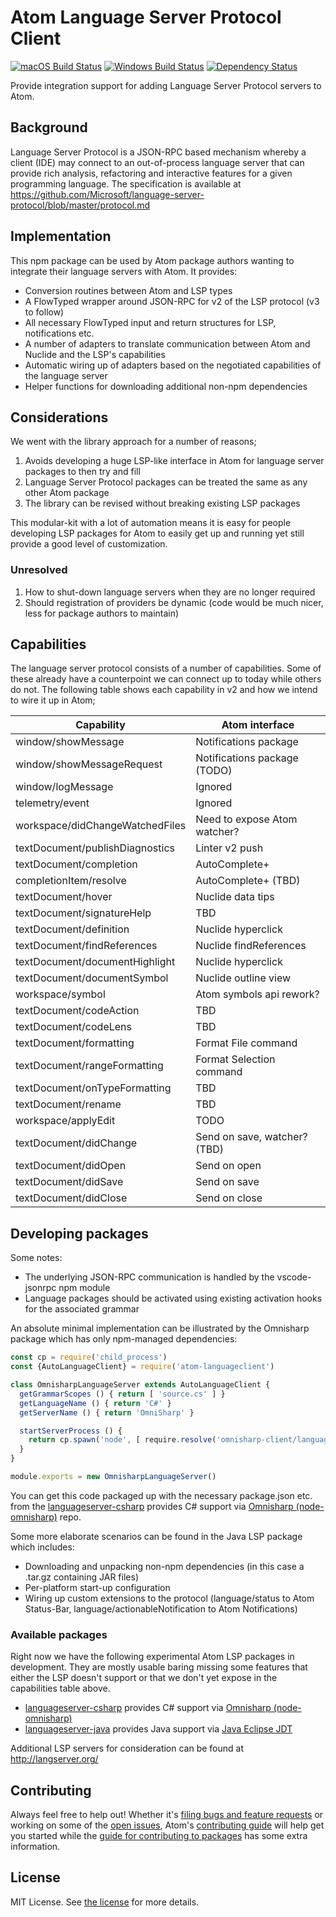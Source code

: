 # Atom Language Server Protocol Client
[![macOS Build Status](https://travis-ci.org/atom/atom-languageclient.svg?branch=master)](https://travis-ci.org/atom/atom-languageclient) [![Windows Build Status](https://ci.appveyor.com/api/projects/status/xibqpw9h3lya87xs/branch/master?svg=true
)](https://ci.appveyor.com/project/Atom/atom-languageclient/branch/master) [![Dependency Status](https://david-dm.org/atom/atom-languageclient.svg)](https://david-dm.org/atom/atom-languageclient)

Provide integration support for adding Language Server Protocol servers to Atom.

## Background

Language Server Protocol is a JSON-RPC based mechanism whereby a client (IDE) may connect to an out-of-process language server that can provide rich analysis, refactoring and interactive features for a given programming language.  The specification is available at https://github.com/Microsoft/language-server-protocol/blob/master/protocol.md

## Implementation

This npm package can be used by Atom package authors wanting to integrate their language servers with Atom. It provides:

* Conversion routines between Atom and LSP types
* A FlowTyped wrapper around JSON-RPC for v2 of the LSP protocol (v3 to follow)
* All necessary FlowTyped input and return structures for LSP, notifications etc.
* A number of adapters to translate communication between Atom and Nuclide and the LSP's capabilities
* Automatic wiring up of adapters based on the negotiated capabilities of the language server
* Helper functions for downloading additional non-npm dependencies

## Considerations

We went with the library approach for a number of reasons;

1. Avoids developing a huge LSP-like interface in Atom for language server packages to then try and fill
2. Language Server Protocol packages can be treated the same as any other Atom package
3. The library can be revised without breaking existing LSP packages

This modular-kit with a lot of automation means it is easy for people developing LSP packages for Atom to easily get up and running yet still provide a good level of customization.

### Unresolved

1. How to shut-down language servers when they are no longer required
2. Should registration of providers be dynamic (code would be much nicer, less for package authors to maintain)

## Capabilities

The language server protocol consists of a number of capabilities. Some of these already have a counterpoint we can connect up to today while others do not.  The following table shows each capability in v2 and how we intend to wire it up in Atom;

| Capability                      | Atom interface                |
|---------------------------------|-------------------------------|
| window/showMessage              | Notifications package         |
| window/showMessageRequest       | Notifications package (TODO)  |
| window/logMessage               | Ignored                       |
| telemetry/event                 | Ignored                       |
| workspace/didChangeWatchedFiles | Need to expose Atom watcher?  |
| textDocument/publishDiagnostics | Linter v2 push                |
| textDocument/completion         | AutoComplete+                 |
| completionItem/resolve          | AutoComplete+      (TBD)      |
| textDocument/hover              | Nuclide data tips             |
| textDocument/signatureHelp      | TBD                           |
| textDocument/definition         | Nuclide hyperclick            |
| textDocument/findReferences     | Nuclide findReferences        |
| textDocument/documentHighlight  | Nuclide hyperclick            |
| textDocument/documentSymbol     | Nuclide outline view          |
| workspace/symbol                | Atom symbols api rework?      |
| textDocument/codeAction         | TBD                           |
| textDocument/codeLens           | TBD                           |
| textDocument/formatting         | Format File command           |
| textDocument/rangeFormatting    | Format Selection command      |
| textDocument/onTypeFormatting   | TBD                           |
| textDocument/rename             | TBD                           |
| workspace/applyEdit             | TODO                          |
| textDocument/didChange          | Send on save, watcher? (TBD)  |
| textDocument/didOpen            | Send on open                  |
| textDocument/didSave            | Send on save                  |
| textDocument/didClose           | Send on close                 |

## Developing packages

Some notes:

* The underlying JSON-RPC communication is handled by the vscode-jsonrpc npm module
* Language packages should be activated using existing activation hooks for the associated grammar

An absolute minimal implementation can be illustrated by the Omnisharp package which has only npm-managed dependencies:

```javascript
const cp = require('child_process')
const {AutoLanguageClient} = require('atom-languageclient')

class OmnisharpLanguageServer extends AutoLanguageClient {
  getGrammarScopes () { return [ 'source.cs' ] }
  getLanguageName () { return 'C#' }
  getServerName () { return 'OmniSharp' }

  startServerProcess () {
    return cp.spawn('node', [ require.resolve('omnisharp-client/languageserver/server') ])
  }
}

module.exports = new OmnisharpLanguageServer()
```

You can get this code packaged up with the necessary package.json etc. from the [languageserver-csharp](https://github.com/atom/languageserver-csharp) provides C# support via [Omnisharp (node-omnisharp)](https://github.com/OmniSharp/omnisharp-node-client) repo.

Some more elaborate scenarios can be found in the Java LSP package which includes:

* Downloading and unpacking non-npm dependencies (in this case a .tar.gz containing JAR files)
* Per-platform start-up configuration
* Wiring up custom extensions to the protocol (language/status to Atom Status-Bar, language/actionableNotification to Atom Notifications)

### Available packages

Right now we have the following experimental Atom LSP packages in development. They are mostly usable baring missing some features that either the LSP doesn't support or that we don't yet expose in the capabilities table above.

* [languageserver-csharp](https://github.com/atom/languageserver-csharp) provides C# support via [Omnisharp (node-omnisharp)](https://github.com/OmniSharp/omnisharp-node-client)
* [languageserver-java](https://github.com/atom/languageserver-java) provides Java support via [Java Eclipse JDT](https://github.com/eclipse/eclipse.jdt.ls)

Additional LSP servers for consideration can be found at http://langserver.org/

## Contributing
Always feel free to help out!  Whether it's [filing bugs and feature requests](https://github.com/atom/atom-languageclient/issues/new) or working on some of the [open issues](https://github.com/atom/atom-languageclient/issues), Atom's [contributing guide](https://github.com/atom/atom/blob/master/CONTRIBUTING.md) will help get you started while the [guide for contributing to packages](https://github.com/atom/atom/blob/master/docs/contributing-to-packages.md) has some extra information.

## License
MIT License.  See [the license](LICENSE.md) for more details.
